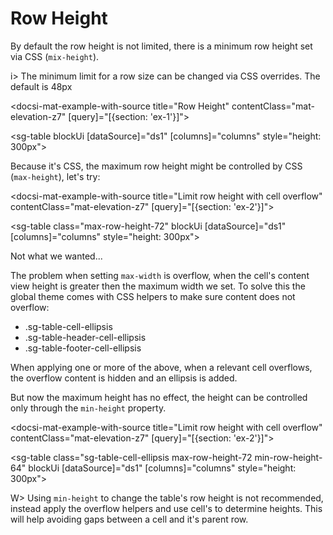 # Row Height

By default the row height is not limited, there is a minimum row height set via CSS (`mix-height`).

i> The minimum limit for a row size can be changed via CSS overrides. The default is 48px

<docsi-mat-example-with-source title="Row Height" contentClass="mat-elevation-z7" [query]="[{section: 'ex-1'}]">
  <!--@sac-example:ex-1-->
  <sg-table blockUi [dataSource]="ds1" [columns]="columns" style="height: 300px"></sg-table>
  <!--@sac-example:ex-1-->
</docsi-mat-example-with-source>

Because it's CSS, the maximum row height might be controlled by CSS (`max-height`), let's try:

<docsi-mat-example-with-source title="Limit row height with cell overflow" contentClass="mat-elevation-z7" [query]="[{section: 'ex-2'}]">
  <!--@sac-example:ex-2-->
  <sg-table class="max-row-height-72" blockUi [dataSource]="ds1" [columns]="columns" style="height: 300px"></sg-table>
  <!--@sac-example:ex-2-->
</docsi-mat-example-with-source>

Not what we wanted...

The problem when setting `max-width` is overflow, when the cell's content view height is greater then the maximum width we set.
To solve this the global theme comes with CSS helpers to make sure content does not overflow:

- .sg-table-cell-ellipsis
- .sg-table-header-cell-ellipsis
- .sg-table-footer-cell-ellipsis

When applying one or more of the above, when a relevant cell overflows, the overflow content is hidden and an ellipsis is added.

But now the maximum height has no effect, the height can be controlled only through the `min-height` property.

<docsi-mat-example-with-source title="Limit row height with cell overflow" contentClass="mat-elevation-z7" [query]="[{section: 'ex-2'}]">
  <!--@sac-example:ex-3-->
  <sg-table class="sg-table-cell-ellipsis max-row-height-72 min-row-height-64" blockUi [dataSource]="ds1" [columns]="columns" style="height: 300px"></sg-table>
  <!--@sac-example:ex-3-->
</docsi-mat-example-with-source>

W> Using `min-height` to change the table's row height is not recommended, instead apply the overflow helpers and use cell's to determine heights.
This will help avoiding gaps between a cell and it's parent row.
